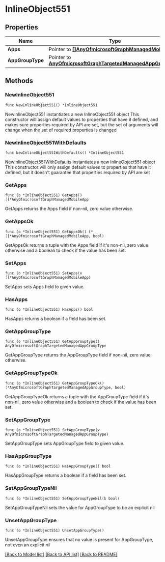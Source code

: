 # InlineObject551

## Properties

Name | Type | Description | Notes
------------ | ------------- | ------------- | -------------
**Apps** | Pointer to [**[]AnyOfmicrosoftGraphManagedMobileApp**](AnyOfmicrosoftGraphManagedMobileApp.md) |  | [optional] 
**AppGroupType** | Pointer to [**AnyOfmicrosoftGraphTargetedManagedAppGroupType**](anyOf&lt;microsoft.graph.targetedManagedAppGroupType&gt;.md) |  | [optional] 

## Methods

### NewInlineObject551

`func NewInlineObject551() *InlineObject551`

NewInlineObject551 instantiates a new InlineObject551 object
This constructor will assign default values to properties that have it defined,
and makes sure properties required by API are set, but the set of arguments
will change when the set of required properties is changed

### NewInlineObject551WithDefaults

`func NewInlineObject551WithDefaults() *InlineObject551`

NewInlineObject551WithDefaults instantiates a new InlineObject551 object
This constructor will only assign default values to properties that have it defined,
but it doesn't guarantee that properties required by API are set

### GetApps

`func (o *InlineObject551) GetApps() []*AnyOfmicrosoftGraphManagedMobileApp`

GetApps returns the Apps field if non-nil, zero value otherwise.

### GetAppsOk

`func (o *InlineObject551) GetAppsOk() (*[]*AnyOfmicrosoftGraphManagedMobileApp, bool)`

GetAppsOk returns a tuple with the Apps field if it's non-nil, zero value otherwise
and a boolean to check if the value has been set.

### SetApps

`func (o *InlineObject551) SetApps(v []*AnyOfmicrosoftGraphManagedMobileApp)`

SetApps sets Apps field to given value.

### HasApps

`func (o *InlineObject551) HasApps() bool`

HasApps returns a boolean if a field has been set.

### GetAppGroupType

`func (o *InlineObject551) GetAppGroupType() AnyOfmicrosoftGraphTargetedManagedAppGroupType`

GetAppGroupType returns the AppGroupType field if non-nil, zero value otherwise.

### GetAppGroupTypeOk

`func (o *InlineObject551) GetAppGroupTypeOk() (*AnyOfmicrosoftGraphTargetedManagedAppGroupType, bool)`

GetAppGroupTypeOk returns a tuple with the AppGroupType field if it's non-nil, zero value otherwise
and a boolean to check if the value has been set.

### SetAppGroupType

`func (o *InlineObject551) SetAppGroupType(v AnyOfmicrosoftGraphTargetedManagedAppGroupType)`

SetAppGroupType sets AppGroupType field to given value.

### HasAppGroupType

`func (o *InlineObject551) HasAppGroupType() bool`

HasAppGroupType returns a boolean if a field has been set.

### SetAppGroupTypeNil

`func (o *InlineObject551) SetAppGroupTypeNil(b bool)`

 SetAppGroupTypeNil sets the value for AppGroupType to be an explicit nil

### UnsetAppGroupType
`func (o *InlineObject551) UnsetAppGroupType()`

UnsetAppGroupType ensures that no value is present for AppGroupType, not even an explicit nil

[[Back to Model list]](../README.md#documentation-for-models) [[Back to API list]](../README.md#documentation-for-api-endpoints) [[Back to README]](../README.md)


